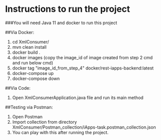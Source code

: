 # Instructions to run the project
###You will need Java 11 and docker to run this project

##Via Docker:
1. cd XmlConsumer/
2. mvn clean install
3. docker build .
4. docker images  (copy the image_id of image created from step 2 cmd and run below cmd)
5. docker tag "image_id_from_step_4" docker/rest-iapps-backend:latest
6. docker-compose up
7. docker-compose down

##Via Code:
1. Open XmlConsumerApplication.java file and run  its main method

##Testing via Postman:
1. Open Postman
2. Import collection from directory XmlConsumer/Postman_collection/iApps-task.postman_collection.json
3. You can play with this after running the project.
